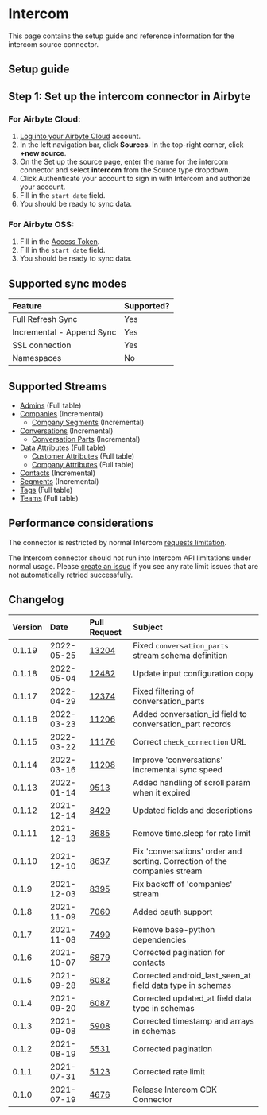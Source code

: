 # Intercom

This page contains the setup guide and reference information for the intercom source connector.

## Setup guide
## Step 1: Set up the intercom connector in Airbyte

### For Airbyte Cloud:

1. [Log into your Airbyte Cloud](https://cloud.airbyte.io/workspaces) account.
2. In the left navigation bar, click **Sources**. In the top-right corner, click **+new source**.
3. On the Set up the source page, enter the name for the intercom connector and select **intercom** from the Source type dropdown.
4. Click Authenticate your account to sign in with Intercom and authorize your account. 
5. Fill in the `start date` field.
6. You should be ready to sync data.

### For Airbyte OSS:

1. Fill in the [Access Token](https://developers.intercom.com/building-apps/docs/authentication-types#section-how-to-get-your-access-token). 
2. Fill in the `start date` field.
3. You should be ready to sync data.

## Supported sync modes

| Feature | Supported? |
| :--- | :--- |
| Full Refresh Sync | Yes |
| Incremental - Append Sync | Yes |
| SSL connection | Yes |
| Namespaces | No |


## Supported Streams

* [Admins](https://developers.intercom.com/intercom-api-reference/reference#list-admins) \(Full table\)
* [Companies](https://developers.intercom.com/intercom-api-reference/reference#list-companies) \(Incremental\)
  * [Company Segments](https://developers.intercom.com/intercom-api-reference/reference#list-attached-segments-1) \(Incremental\)
* [Conversations](https://developers.intercom.com/intercom-api-reference/reference#list-conversations) \(Incremental\)
  * [Conversation Parts](https://developers.intercom.com/intercom-api-reference/reference#get-a-single-conversation) \(Incremental\)
* [Data Attributes](https://developers.intercom.com/intercom-api-reference/reference#data-attributes) \(Full table\)
  * [Customer Attributes](https://developers.intercom.com/intercom-api-reference/reference#list-customer-data-attributes) \(Full table\)
  * [Company Attributes](https://developers.intercom.com/intercom-api-reference/reference#list-company-data-attributes) \(Full table\)
* [Contacts](https://developers.intercom.com/intercom-api-reference/reference#list-contacts) \(Incremental\)
* [Segments](https://developers.intercom.com/intercom-api-reference/reference#list-segments) \(Incremental\)
* [Tags](https://developers.intercom.com/intercom-api-reference/reference#list-tags-for-an-app) \(Full table\)
* [Teams](https://developers.intercom.com/intercom-api-reference/reference#list-teams) \(Full table\)


## Performance considerations

The connector is restricted by normal Intercom [requests limitation](https://developers.intercom.com/intercom-api-reference/reference#rate-limiting).

The Intercom connector should not run into Intercom API limitations under normal usage. Please [create an issue](https://github.com/airbytehq/airbyte/issues) if you see any rate limit issues that are not automatically retried successfully.


## Changelog

| Version | Date | Pull Request | Subject |
|:--------| :--- | :--- | :--- |
| 0.1.19  | 2022-05-25 | [13204](https://github.com/airbytehq/airbyte/pull/13204) | Fixed `conversation_parts` stream schema definition                       |
| 0.1.18   | 2022-05-04 | [12482](https://github.com/airbytehq/airbyte/pull/12482) | Update input configuration copy |
| 0.1.17  | 2022-04-29 | [12374](https://github.com/airbytehq/airbyte/pull/12374)  | Fixed filtering of conversation_parts |
| 0.1.16  | 2022-03-23 | [11206](https://github.com/airbytehq/airbyte/pull/11206)  | Added conversation_id field to conversation_part records |
| 0.1.15  | 2022-03-22 | [11176](https://github.com/airbytehq/airbyte/pull/11176)  | Correct `check_connection` URL |
| 0.1.14  | 2022-03-16 | [11208](https://github.com/airbytehq/airbyte/pull/11208)  | Improve 'conversations' incremental sync speed |
| 0.1.13  | 2022-01-14 | [9513](https://github.com/airbytehq/airbyte/pull/9513)    | Added handling of scroll param when it expired |
| 0.1.12  | 2021-12-14 | [8429](https://github.com/airbytehq/airbyte/pull/8429)    | Updated fields and descriptions |
| 0.1.11  | 2021-12-13 | [8685](https://github.com/airbytehq/airbyte/pull/8685)    | Remove time.sleep for rate limit |
| 0.1.10  | 2021-12-10 | [8637](https://github.com/airbytehq/airbyte/pull/8637)    | Fix 'conversations' order and sorting. Correction of the companies stream |
| 0.1.9   | 2021-12-03 | [8395](https://github.com/airbytehq/airbyte/pull/8395)    | Fix backoff of 'companies' stream |
| 0.1.8   | 2021-11-09 | [7060](https://github.com/airbytehq/airbyte/pull/7060)    | Added oauth support |
| 0.1.7   | 2021-11-08 | [7499](https://github.com/airbytehq/airbyte/pull/7499)    | Remove base-python dependencies |
| 0.1.6   | 2021-10-07 | [6879](https://github.com/airbytehq/airbyte/pull/6879)    | Corrected pagination for contacts |
| 0.1.5   | 2021-09-28 | [6082](https://github.com/airbytehq/airbyte/pull/6082)    | Corrected android\_last\_seen\_at field data type in schemas |
| 0.1.4   | 2021-09-20 | [6087](https://github.com/airbytehq/airbyte/pull/6087)    | Corrected updated\_at field data type in schemas |
| 0.1.3   | 2021-09-08 | [5908](https://github.com/airbytehq/airbyte/pull/5908)    | Corrected timestamp and arrays in schemas |
| 0.1.2   | 2021-08-19 | [5531](https://github.com/airbytehq/airbyte/pull/5531)    | Corrected pagination |
| 0.1.1   | 2021-07-31 | [5123](https://github.com/airbytehq/airbyte/pull/5123)    | Corrected rate limit |
| 0.1.0   | 2021-07-19 | [4676](https://github.com/airbytehq/airbyte/pull/4676)    | Release Intercom CDK Connector |
